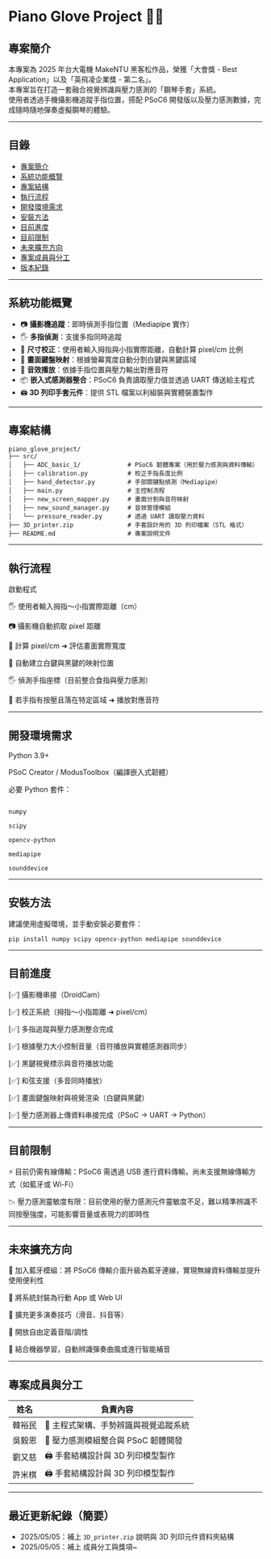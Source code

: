 # Piano Glove Project 🎹🧤

## 專案簡介

本專案為 2025 年台大電機 MakeNTU 黑客松作品，榮獲「大會獎 - Best Application」以及「英飛凌企業獎 - 第二名」。  
本專案旨在打造一套融合視覺辨識與壓力感測的「鋼琴手套」系統。  
使用者透過手機攝影機追蹤手指位置，搭配 PSoC6 開發版以及壓力感測數據，完成隨時隨地彈奏虛擬鋼琴的體驗。

---

## 目錄
- [專案簡介](#專案簡介)
- [系統功能概覽](#系統功能概覽)
- [專案結構](#專案結構)
- [執行流程](#執行流程)
- [開發環境需求](#開發環境需求)
- [安裝方法](#安裝方法)
- [目前進度](#目前進度)
- [目前限制](#目前限制)
- [未來擴充方向](#未來擴充方向)
- [專案成員與分工](#專案成員與分工)
- [版本紀錄](最近更新紀錄（簡要）)

---


## 系統功能概覽
- 📷 **攝影機追蹤**：即時偵測手指位置（Mediapipe 實作）
- 🖐️ **多指偵測**：支援多指同時追蹤
- 📏 **尺寸校正**：使用者輸入拇指與小指實際距離，自動計算 pixel/cm 比例
- 🎹 **畫面鍵盤映射**：根據螢幕寬度自動分割白鍵與黑鍵區域
- 🎵 **音效播放**：依據手指位置與壓力輸出對應音符
- 📦 **嵌入式感測器整合**：PSoC6 負責讀取壓力值並透過 UART 傳送給主程式
- 🖨️ **3D 列印手套元件**：提供 STL 檔案以利組裝與實體裝置製作

---

## 專案結構
```plaintext
piano_glove_project/
├── src/
│   ├── ADC_basic_1/             # PSoC6 韌體專案（用於壓力感測與資料傳輸）
│   ├── calibration.py           # 校正手指長度比例
│   ├── hand_detector.py         # 手部關鍵點偵測（Mediapipe）
│   ├── main.py                  # 主控制流程
│   ├── new_screen_mapper.py     # 畫面分割與音符映射
│   ├── new_sound_manager.py     # 音效管理模組
│   └── pressure_reader.py       # 透過 UART 讀取壓力資料
├── 3D_printer.zip               # 手套設計用的 3D 列印檔案（STL 格式）
├── README.md                    # 專案說明文件
```
---

## 執行流程
啟動程式

🖐️ 使用者輸入拇指～小指實際距離（cm）

📷 攝影機自動抓取 pixel 距離

📏 計算 pixel/cm ➜ 評估畫面實際寬度

🎹 自動建立白鍵與黑鍵的映射位置

🖐️ 偵測手指座標（目前整合食指與壓力感測）

🎵 若手指有按壓且落在特定區域 ➜ 播放對應音符

---

## 開發環境需求
Python 3.9+

PSoC Creator / ModusToolbox（編譯嵌入式韌體）

必要 Python 套件：
```

numpy

scipy

opencv-python

mediapipe

sounddevice
```

---

## 安裝方法
建議使用虛擬環境，並手動安裝必要套件：
```
pip install numpy scipy opencv-python mediapipe sounddevice
```

---

## 目前進度
[✅] 攝影機串接（DroidCam）

[✅] 校正系統（拇指～小指距離 ➜ pixel/cm）

[✅] 多指追蹤與壓力感測整合完成

[✅] 根據壓力大小控制音量（音符播放與實體感測器同步）

[✅] 黑鍵視覺標示與音符播放功能

[✅] 和弦支援（多音同時播放）

[✅] 畫面鍵盤映射與視覺渲染（白鍵與黑鍵）

[✅] 壓力感測器上傳資料串接完成（PSoC → UART → Python）


---

## 目前限制
⚡ 目前仍需有線傳輸：PSoC6 需透過 USB 進行資料傳輸，尚未支援無線傳輸方式（如藍牙或 Wi-Fi）

📉 壓力感測靈敏度有限：目前使用的壓力感測元件靈敏度不足，難以精準辨識不同按壓強度，可能影響音量或表現力的即時性

---

## 未來擴充方向
📶 加入藍牙模組：將 PSoC6 傳輸介面升級為藍牙連線，實現無線資料傳輸並提升使用便利性

📱 將系統封裝為行動 App 或 Web UI

🎵 擴充更多演奏技巧（滑音、抖音等）

🎹 開放自由定義音階/調性

🧠 結合機器學習，自動辨識彈奏曲風或進行智能補音


---

## 專案成員與分工

| 姓名 | 負責內容 |
|------|----------|
| 韓裕民 | 🎹 主程式架構、手勢辨識與視覺追蹤系統 |
| 吳毅恩 | 🧤 壓力感測模組整合與 PSoC 韌體開發 |
| 劉又慈 | 🖨️ 手套結構設計與 3D 列印模型製作 |
| 許米棋 | 🖨️ 手套結構設計與 3D 列印模型製作 |

---

## 最近更新紀錄（簡要）
- 2025/05/05：補上 `3D_printer.zip` 說明與 3D 列印元件資料夾結構
- 2025/05/05：補上 成員分工與獎項~


